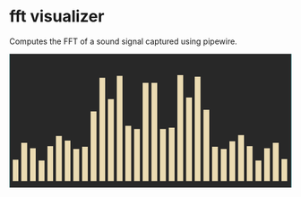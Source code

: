 # fft visualizer

Computes the FFT of a sound signal captured using pipewire.

![visualization](./assets/screenshot.png)
